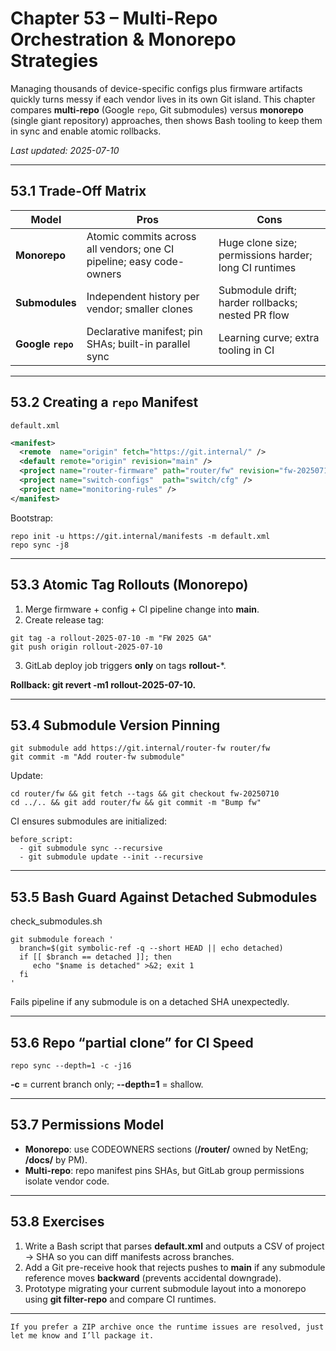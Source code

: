 
# Chapter 53 – Multi-Repo Orchestration & Monorepo Strategies

Managing thousands of device-specific configs plus firmware artifacts quickly
turns messy if each vendor lives in its own Git island.  This chapter compares
**multi-repo** (Google `repo`, Git submodules) versus **monorepo** (single
giant repository) approaches, then shows Bash tooling to keep them in sync and
enable atomic rollbacks.

_Last updated: 2025-07-10_

---

## 53.1  Trade-Off Matrix

| Model        | Pros                                   | Cons                                |
|--------------|----------------------------------------|-------------------------------------|
| **Monorepo** | Atomic commits across all vendors; one CI pipeline; easy code-owners | Huge clone size; permissions harder; long CI runtimes |
| **Submodules** | Independent history per vendor; smaller clones | Submodule drift; harder rollbacks; nested PR flow |
| **Google `repo`** | Declarative manifest; pin SHAs; built-in parallel sync | Learning curve; extra tooling in CI |

---

## 53.2  Creating a `repo` Manifest

`default.xml`

```xml
<manifest>
  <remote  name="origin" fetch="https://git.internal/" />
  <default remote="origin" revision="main" />
  <project name="router-firmware" path="router/fw" revision="fw-20250710" />
  <project name="switch-configs"  path="switch/cfg" />
  <project name="monitoring-rules" />
</manifest>
```

Bootstrap:

```
repo init -u https://git.internal/manifests -m default.xml
repo sync -j8
```

---

## **53.3**  **Atomic Tag Rollouts (Monorepo)**

1. Merge firmware + config + CI pipeline change into **main**.
2. Create release tag:

```
git tag -a rollout-2025-07-10 -m "FW 2025 GA"
git push origin rollout-2025-07-10
```

3. GitLab deploy job triggers **only** on tags **rollout-***.

**Rollback: **git revert -m1 rollout-2025-07-10**.**

---

## **53.4**  **Submodule Version Pinning**

```
git submodule add https://git.internal/router-fw router/fw
git commit -m "Add router-fw submodule"
```

Update:

```
cd router/fw && git fetch --tags && git checkout fw-20250710
cd ../.. && git add router/fw && git commit -m "Bump fw"
```

CI ensures submodules are initialized:

```
before_script:
  - git submodule sync --recursive
  - git submodule update --init --recursive
```

---

## **53.5**  **Bash Guard Against Detached Submodules**

check_submodules.sh

```
git submodule foreach '
  branch=$(git symbolic-ref -q --short HEAD || echo detached)
  if [[ $branch == detached ]]; then
     echo "$name is detached" >&2; exit 1
  fi
'
```

Fails pipeline if any submodule is on a detached SHA unexpectedly.

---

## **53.6**  **Repo “partial clone” for CI Speed**

```
repo sync --depth=1 -c -j16
```

**-c** = current branch only; **--depth=1** = shallow.

---

## **53.7**  **Permissions Model**

* **Monorepo**: use CODEOWNERS sections (**/router/** owned by NetEng; **/docs/** by PM).
* **Multi-repo**: repo manifest pins SHAs, but GitLab group permissions isolate vendor code.

---

## **53.8**  **Exercises**

1. Write a Bash script that parses **default.xml** and outputs a CSV of project → SHA so you can diff manifests across branches.
2. Add a Git pre-receive hook that rejects pushes to **main** if any submodule reference moves **backward** (prevents accidental downgrade).
3. Prototype migrating your current submodule layout into a monorepo using **git filter-repo** and compare CI runtimes.

---

```
If you prefer a ZIP archive once the runtime issues are resolved, just let me know and I’ll package it.
```
